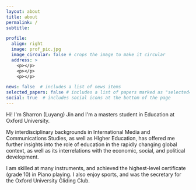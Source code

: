 ```yaml
---
layout: about
title: about
permalink: /
subtitle: 

profile:
  align: right
  image: prof_pic.jpg
  image_circular: false # crops the image to make it circular
  address: >
    <p></p>
    <p></p>
    <p></p>

news: false  # includes a list of news items
selected_papers: false # includes a list of papers marked as "selected={true}"
social: true  # includes social icons at the bottom of the page
---
```


Hi! I'm Sharron (Luyang) Jin and I'm a masters student in Education at Oxford University.

My interdisciplinary backgrounds in International Media and Communications Studies, as well as HIgher Education, has offered me further insights into the role of education in the rapidly changing global context, as well as its interrelations with the economic, social, and political development.

I am skilled at many instruments, and achieved the highest-level certificate (grade 10) in Piano playing. I also enjoy sports, and was the secretary for the Oxford University Gliding Club.



